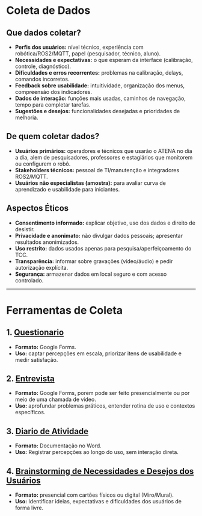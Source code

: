 # Coleta de Dados

## Que dados coletar?
- **Perfis dos usuários:** nível técnico, experiência com robótica/ROS2/MQTT, papel (pesquisador, técnico, aluno).  
- **Necessidades e expectativas:** o que esperam da interface (calibração, controle, diagnóstico).  
- **Dificuldades e erros recorrentes:** problemas na calibração, delays, comandos incorretos.  
- **Feedback sobre usabilidade:** intuitividade, organização dos menus, compreensão dos indicadores.  
- **Dados de interação:** funções mais usadas, caminhos de navegação, tempo para completar tarefas.  
- **Sugestões e desejos:** funcionalidades desejadas e prioridades de melhoria.

## De quem coletar dados?
- **Usuários primários:** operadores e técnicos que usarão o ATENA no dia a dia, alem de pesquisadores, professores e estagiários que monitorem ou configurem o robô.
- **Stakeholders técnicos:** pessoal de TI/manutenção e integradores ROS2/MQTT.  
- **Usuários não especialistas (amostra):** para avaliar curva de aprendizado e usabilidade para iniciantes.

## Aspectos Éticos
- **Consentimento informado:** explicar objetivo, uso dos dados e direito de desistir.  
- **Privacidade e anonimato:** não divulgar dados pessoais; apresentar resultados anonimizados.  
- **Uso restrito:** dados usados apenas para pesquisa/aperfeiçoamento do TCC.  
- **Transparência:** informar sobre gravações (vídeo/áudio) e pedir autorização explícita.  
- **Segurança:** armazenar dados em local seguro e com acesso controlado.

---

# Ferramentas de Coleta

## 1. [Questionario](https://form.typeform.com/to/OaNexyht)
- **Formato:** Google Forms.  
- **Uso:** captar percepções em escala, priorizar itens de usabilidade e medir satisfação.  

## 2. [Entrevista](https://form.typeform.com/to/vdxNjMkC) 
- **Formato:** Google Forms, porem pode ser feito presencialmente ou por meio de uma chamada de video.
- **Uso:** aprofundar problemas práticos, entender rotina de uso e contextos específicos.

## 3. [Diario de Atividade](https://github.com/user-attachments/files/22618751/Diario.de.Atividade.docx) 
- **Formato:** Documentação no Word.  
- **Uso:** Registrar percepções ao longo do uso, sem interação direta.

## 4. [Brainstorming de Necessidades e Desejos dos Usuários](https://atena.contexts.online/app/board/board%2F457026b0-2292-4a2b-bd03-cfe7350010fa)  
- **Formato:** presencial com cartões físicos ou digital (Miro/Mural).  
- **Uso:** Identificar ideias, expectativas e dificuldades dos usuários de forma livre.
